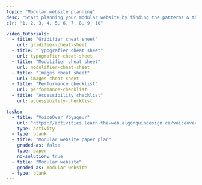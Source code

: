 ```yaml
---
topic: "Modular website planning"
desc: "Start planning your modular website by finding the patterns & the basic CSS properties you need."
clr: "1, 2, 3, 4, 5, 6, 7, 8, 9, 10"

video_tutorials:
  - title: "Gridifier cheat sheet"
    url: gridifier-cheat-sheet
  - title: "Typografier cheat sheet"
    url: typografier-cheat-sheet
  - title: "Modulifier cheat sheet"
    url: modulifier-cheat-sheet
  - title: "Images cheat sheet"
    url: images-cheat-sheet
  - title: "Performance checklist"
    url: performance-checklist
  - title: "Accessibility checklist"
    url: accessibility-checklist

tasks:
  - title: "VoiceOver Voyageur"
    url: "https://activities.learn-the-web.algonquindesign.ca/voiceover-voyageur/"
    type: activity
  - type: blank
  - title: "Modular website paper plan"
    graded-as: false
    type: paper
    no-solution: true
  - title: "Modular website"
    graded-as: modular-website
  - type: blank
---
```

